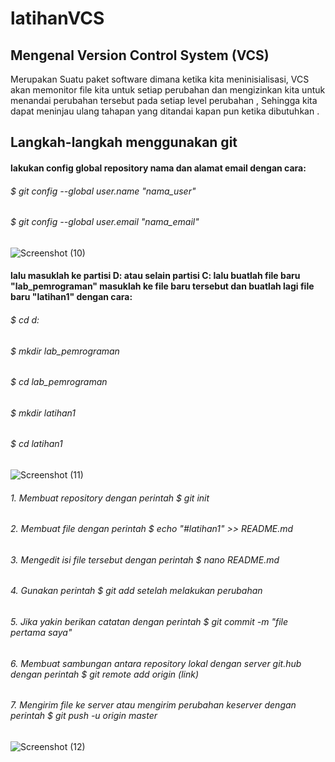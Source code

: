 # latihanVCS

## Mengenal Version Control System (VCS)
Merupakan Suatu paket software dimana ketika kita meninisialisasi, VCS akan memonitor file kita untuk setiap perubahan dan mengizinkan kita untuk menandai perubahan tersebut pada setiap level perubahan , Sehingga kita dapat meninjau ulang tahapan yang ditandai kapan pun ketika dibutuhkan .

## Langkah-langkah menggunakan git
#### lakukan config global repository nama dan alamat email dengan cara:
###### $ git config --global user.name "nama_user"
###### $ git config --global user.email "nama_email"


![Screenshot (10)](https://user-images.githubusercontent.com/56243275/66699309-eee83b00-ed0f-11e9-9777-a3101618b711.png)


####  lalu masuklah ke partisi D: atau selain partisi C: lalu buatlah file baru "lab_pemrograman" masuklah ke file baru tersebut dan buatlah lagi file baru "latihan1" dengan cara:
###### $ cd d:
###### $ mkdir lab_pemrograman
###### $ cd lab_pemrograman
###### $ mkdir latihan1
###### $ cd latihan1


![Screenshot (11)](https://user-images.githubusercontent.com/56243275/66699564-2fe14f00-ed12-11e9-81d1-2fe7331212fc.png)


###### 1. Membuat repository dengan perintah $ git init
###### 2. Membuat file dengan perintah $ echo "#latihan1" >> README.md
###### 3. Mengedit isi file tersebut dengan perintah $ nano README.md
###### 4. Gunakan perintah $ git add setelah melakukan perubahan
###### 5. Jika yakin berikan catatan dengan perintah $ git commit -m "file pertama saya"
###### 6. Membuat sambungan antara repository lokal dengan server git.hub dengan perintah $ git remote add origin (link)
###### 7. Mengirim file ke server atau mengirim perubahan keserver dengan perintah $ git push -u origin master


![Screenshot (12)](https://user-images.githubusercontent.com/56243275/66703089-f112bf80-ed38-11e9-9ed3-2c73e47d1e77.png)

